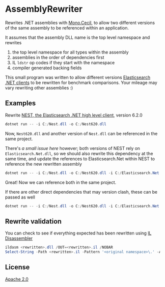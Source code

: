 # AssemblyRewriter

Rewrites .NET assemblies with [Mono.Cecil](https://www.mono-project.com/docs/tools+libraries/libraries/Mono.Cecil/), to allow two different versions of the same assembly to be referenced within an application.
 
It assumes that the assembly DLL name is the top level namespace and rewrites

1. the top level namespace for all types within the assembly
2. assemblies in the order of dependencies first
3. IL `ldstr` op codes if they start with the namespace
4. compiler generated backing fields

This small program was written to allow different versions [Elasticsearch .NET clients](https://github.com/elastic/elasticsearch-net) to be rewritten for benchmark comparisons. Your mileage may vary rewriting other assemblies :)

## Examples

Rewrite [NEST, the Elasticsearch .NET high level client](https://github.com/elastic/elasticsearch-net), version 6.2.0

```c#
dotnet run -- -i C:/Nest.dll -o C:/Nest620.dll
```

Now, `Nest620.dll` and another version of `Nest.dll` can be referenced in the same project. 

There's _a small issue here_ however; both versions of NEST rely on `Elasticsearch.Net.dll`, so we should also rewrite
this dependency at the same time, and update the references to Elasticsearch.Net within NEST to reference the new rewritten assembly

```c#
dotnet run -- -i C:/Nest.dll -o C:/Nest620.dll -i C:/Elasticsearch.Net.dll -o C:/Elasticsearch.Net620.dll
```

Great! Now we can reference both in the same project.

If there are other direct dependencies that may version clash, these can be passed as well

```c#
dotnet run -- -i C:/Nest.dll -o C:/Nest620.dll -i C:/Elasticsearch.Net.dll -o C:/Elasticsearch.Net620.dll -i C:/Newtonsoft.Json.dll -o C:/Newtonsoft.Json620.dll
```

## Rewrite validation

You can check to see if everything expected has been rewritten using [IL Disassembler](https://docs.microsoft.com/en-us/dotnet/framework/tools/ildasm-exe-il-disassembler)

```powershell
ildasm <rewritten>.dll /OUT=<rewritten>.il /NOBAR
Select-String -Path <rewritten>.il -Pattern '<original namespace>\.' -AllMatches | ft LineNumber,Line
```

## License

[Apache 2.0](License.txt)
